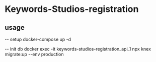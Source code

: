 # Keywords-Studios-registration

## usage

-- setup 
docker-compose up -d

-- init db
docker exec -it keywords-studios-registration_api_1 npx knex migrate:up --env production